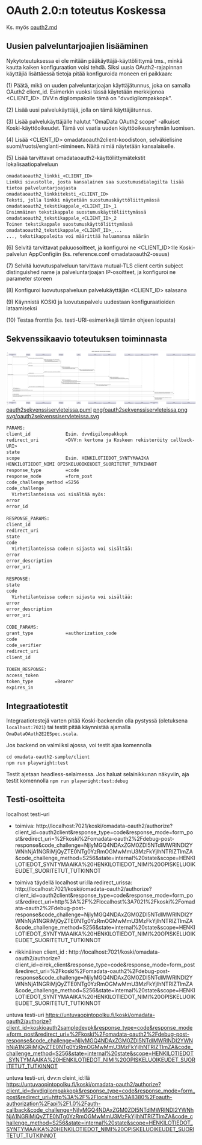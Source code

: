 # OAuth 2.0:n toteutus Koskessa

Ks. myös [oauth2.md](oauth2.md)

## Uusien palveluntarjoajien lisääminen

Nykytoteutuksessa ei ole mitään pääkäyttäjä-käyttöliittymä tms., minkä kautta kaiken konfiguraation voisi tehdä.
Siksi uusia OAuth2-rajapinnan käyttäjiä lisättäessä tietoja pitää konfiguroida moneen eri paikkaan:

(1) Päätä, mikä on uuden palveluntarjoajan käyttäjätunnus, joka on samalla OAuth2 client_id. Esimerkin vuoksi tässä käytetään merkkijonoa <CLIENT_ID>. DVV:n digilompakolle tämä on "dvvdigilompakkopk".

(2) Lisää uusi palvelukäyttäjä, jolla on tämä käyttäjätunnus.

(3) Lisää palvelukäyttäjälle halutut "OmaData OAuth2 scope" -alkuiset Koski-käyttöoikeudet. Tämä voi vaatia uuden käyttöoikeusryhmän luomisen.

(4) Lisää <CLIENT_ID> omadataoauth2client-koodistoon, selväkielisine suomi/ruotsi/englanti-nimineen. Näitä nimiä näytetään kansalaiselle.

(5) Lisää tarvittavat omadataoauth2-käyttöliittymätekstit lokalisaatiopalveluun

    omadataoauth2_linkki_<CLIENT_ID>                                    Linkki sivustolle, josta kansalainen saa suostumusdialogilta lisää tietoa palveluntarjoajasta
    omadataoauth2_linkkiteksti_<CLIENT_ID>                              Teksti, jolla linkki näytetään suostumuskäyttöliittymässä
    omadataoauth2_tekstikappale_<CLIENT_ID>_1                           Ensimmäinen tekstikappale suostumuskäyttöliittymässä
    omadataoauth2_tekstikappale_<CLIENT_ID>_2                           Toinen tekstikappale suostumuskäyttöliittymässä
    omadataoauth2_tekstikappale_<CLIENT_ID>_...                         ..., tekstikappaleita voi määrittää haluamansa määrän


(6) Selvitä tarvittavat paluuosoitteet, ja konfiguroi ne <CLIENT_ID>:lle Koski-palvelun AppConfigiin (ks. reference.conf omadataoauth2-osuus)

(7) Selvitä luovutuspalveluun tarvittava mutual-TLS client certin subject distinguished name ja palveluntarjoajan IP-osoitteet, ja konfiguroi ne parameter storeen

(8) Konfiguroi luovutuspalveluun palvelukäyttäjän <CLIENT_ID> salasana

(9) Käynnistä KOSKI ja luovutuspalvelu uudestaan konfiguraatioiden lataamiseksi

(10) Testaa fronttia (ks. testi-URI-esimerkkejä tämän ohjeen lopusta)

## Sekvenssikaavio toteutuksen toiminnasta

![OAuth 2.0 servletit Koskessa](kuvat/png/oauth2sekvenssiservleteissa.png)
[oauth2sekvenssiservleteissa.puml](kuvat/oauth2sekvenssiservleteissa.puml)
[png/oauth2sekvenssiservleteissa.png](kuvat/png/oauth2sekvenssiservleteissa.png)
[svg/oauth2sekvenssiservleteissa.svg](kuvat/svg/oauth2sekvenssiservleteissa.svg)

    PARAMS:
    client_id             Esim. dvvdigilompakkopk
    redirect_uri          <DVV:n kertoma ja Koskeen rekisteröity callback-URI>
    state
    scope                 Esim. HENKILOTIEDOT_SYNTYMAAIKA HENKILOTIEDOT_NIMI OPISKELUOIKEUDET_SUORITETUT_TUTKINNOT
    response_type         =code
    response_mode         =form_post
    code_challenge_method =S256
    code_challenge
      Virhetilanteissa voi sisältää myös:
    error
    error_id

    RESPONSE_PARAMS:
    client_id
    redirect_uri
    state
    code
      Virhetilanteissa code:n sijasta voi sisältää:
    error
    error_description
    error_uri

    RESPONSE:
    state
    code
      Virhetilanteissa code:n sijasta voi sisältää:
    error
    error_description
    error_uri

    CODE_PARAMS:
    grant_type            =authorization_code
    code
    code_verifier
    redirect_uri
    client_id

    TOKEN_RESPONSE:
    access_token
    token_type        =Bearer
    expires_in

## Integraatiotestit

Integraatiotestejä varten pitää Koski-backendin olla pystyssä (oletuksena `localhost:7021`) tai testit pitää käynnistää ajamalla `OmaDataOAuth2E2ESpec.scala`.

Jos backend on valmiiksi ajossa, voi testit ajaa komennolla

    cd omadata-oauth2-sample/client
    npm run playwright:test

Testit ajetaan headless-selaimessa. Jos haluat selainikkunan näkyviin, aja testit komennolla `npm run playwright:test:debug`

## Testi-osoitteita

localhost testi-uri
- toimiva: http://localhost:7021/koski/omadata-oauth2/authorize?client_id=oauth2client&response_type=code&response_mode=form_post&redirect_uri=%2Fkoski%2Fomadata-oauth2%2Fdebug-post-response&code_challenge=NjIyMGQ4NDAxZGM0ZDI5NTdlMWRlNDI2YWNhNjA1NGRiMjQyZTE0NTg0YzRmOGMwMmU3MzFkYjlhNTRlZTlmZA&code_challenge_method=S256&state=internal%20state&scope=HENKILOTIEDOT_SYNTYMAAIKA%20HENKILOTIEDOT_NIMI%20OPISKELUOIKEUDET_SUORITETUT_TUTKINNOT
- toimiva täydellä localhost uri:lla redirect_urissa: http://localhost:7021/koski/omadata-oauth2/authorize?client_id=oauth2client&response_type=code&response_mode=form_post&redirect_uri=http%3A%2F%2Flocalhost%3A7021%2Fkoski%2Fomadata-oauth2%2Fdebug-post-response&code_challenge=NjIyMGQ4NDAxZGM0ZDI5NTdlMWRlNDI2YWNhNjA1NGRiMjQyZTE0NTg0YzRmOGMwMmU3MzFkYjlhNTRlZTlmZA&code_challenge_method=S256&state=internal%20state&scope=HENKILOTIEDOT_SYNTYMAAIKA%20HENKILOTIEDOT_NIMI%20OPISKELUOIKEUDET_SUORITETUT_TUTKINNOT

- rikkinäinen client_id : http://localhost:7021/koski/omadata-oauth2/authorize?client_id=eirek_client&response_type=code&response_mode=form_post&redirect_uri=%2Fkoski%2Fomadata-oauth2%2Fdebug-post-response&code_challenge=NjIyMGQ4NDAxZGM0ZDI5NTdlMWRlNDI2YWNhNjA1NGRiMjQyZTE0NTg0YzRmOGMwMmU3MzFkYjlhNTRlZTlmZA&code_challenge_method=S256&state=internal%20state&scope=HENKILOTIEDOT_SYNTYMAAIKA%20HENKILOTIEDOT_NIMI%20OPISKELUOIKEUDET_SUORITETUT_TUTKINNOT


untuva testi-uri https://untuvaopintopolku.fi/koski/omadata-oauth2/authorize?client_id=koskioauth2sampledevpk&response_type=code&response_mode=form_post&redirect_uri=%2Fkoski%2Fomadata-oauth2%2Fdebug-post-response&code_challenge=NjIyMGQ4NDAxZGM0ZDI5NTdlMWRlNDI2YWNhNjA1NGRiMjQyZTE0NTg0YzRmOGMwMmU3MzFkYjlhNTRlZTlmZA&code_challenge_method=S256&state=internal%20state&scope=HENKILOTIEDOT_SYNTYMAAIKA%20HENKILOTIEDOT_NIMI%20OPISKELUOIKEUDET_SUORITETUT_TUTKINNOT

untuva testi-uri, dvv:n cleint_id:llä https://untuvaopintopolku.fi/koski/omadata-oauth2/authorize?client_id=dvvdigilompakkopk&response_type=code&response_mode=form_post&redirect_uri=http%3A%2F%2Flocalhost%3A8380%2Foauth-authorization%2Fapi%2F1.0%2Fauth-callback&code_challenge=NjIyMGQ4NDAxZGM0ZDI5NTdlMWRlNDI2YWNhNjA1NGRiMjQyZTE0NTg0YzRmOGMwMmU3MzFkYjlhNTRlZTlmZA&code_challenge_method=S256&state=internal%20state&scope=HENKILOTIEDOT_SYNTYMAAIKA%20HENKILOTIEDOT_NIMI%20OPISKELUOIKEUDET_SUORITETUT_TUTKINNOT

